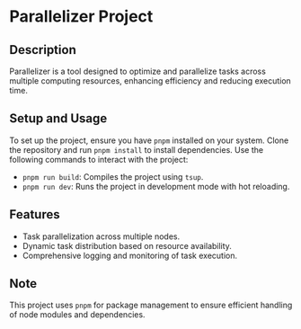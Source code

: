 # Parallelizer Project

## Description
Parallelizer is a tool designed to optimize and parallelize tasks across multiple computing resources, enhancing efficiency and reducing execution time.

## Setup and Usage
To set up the project, ensure you have `pnpm` installed on your system. Clone the repository and run `pnpm install` to install dependencies. Use the following commands to interact with the project:
- `pnpm run build`: Compiles the project using `tsup`.
- `pnpm run dev`: Runs the project in development mode with hot reloading.

## Features
- Task parallelization across multiple nodes.
- Dynamic task distribution based on resource availability.
- Comprehensive logging and monitoring of task execution.

## Note
This project uses `pnpm` for package management to ensure efficient handling of node modules and dependencies.

